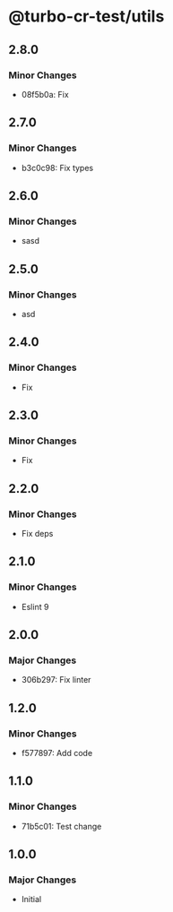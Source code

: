 # @turbo-cr-test/utils

## 2.8.0

### Minor Changes

- 08f5b0a: Fix

## 2.7.0

### Minor Changes

- b3c0c98: Fix types

## 2.6.0

### Minor Changes

- sasd

## 2.5.0

### Minor Changes

- asd

## 2.4.0

### Minor Changes

- Fix

## 2.3.0

### Minor Changes

- Fix

## 2.2.0

### Minor Changes

- Fix deps

## 2.1.0

### Minor Changes

- Eslint 9

## 2.0.0

### Major Changes

- 306b297: Fix linter

## 1.2.0

### Minor Changes

- f577897: Add code

## 1.1.0

### Minor Changes

- 71b5c01: Test change

## 1.0.0

### Major Changes

- Initial
